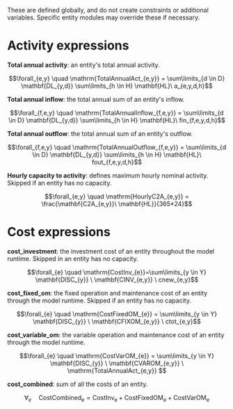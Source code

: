 These are defined globally, and do not create constraints or additional variables. Specific entity modules may override these if necessary.

# Activity expressions

**Total annual activity**: an entity's total annual activity.

$$\forall_{e,y} \quad \mathrm{TotalAnnualAct_{e,y}} = \sum\limits_{d \in D} \mathbf{DL_{y,d}} \sum\limits_{h \in H} \mathbf{HL}\ a_{e,y,d,h}$$

**Total annual inflow**: the total annual sum of an entity's inflow.

$$\forall_{f,e,y} \quad \mathrm{TotalAnnualInflow_{f,e,y}} = \sum\limits_{d \in D} \mathbf{DL_{y,d}} \sum\limits_{h \in H} \mathbf{HL}\ fin_{f,e,y,d,h}$$

**Total annual outflow**: the total annual sum of an entity's outflow.

$$\forall_{f,e,y} \quad \mathrm{TotalAnnualOutflow_{f,e,y}} = \sum\limits_{d \in D} \mathbf{DL_{y,d}} \sum\limits_{h \in H} \mathbf{HL}\ fout_{f,e,y,d,h}$$

**Hourly capacity to activity**: defines maximum hourly nominal activity. Skipped if an entity has no capacity.

$$\forall_{e,y} \quad \mathrm{HourlyC2A_{e,y}} = \frac{\mathbf{C2A_{e,y}}\ \mathbf{HL}}{365*24}$$

# Cost expressions

**cost_investment**: the investment cost of an entity throughout the model runtime. Skipped in an entity has no capacity.

$$\forall_{e} \quad \mathrm{CostInv_{e}}=\sum\limits_{y \in Y} \mathbf{DISC_{y}} \ \mathbf{CINV_{e,y}} \ cnew_{e,y}$$

**cost_fixed_om**: the fixed operation and maintenance cost of an entity through the model runtime. Skipped if an entity has no capacity.

$$\forall_{e} \quad \mathrm{CostFixedOM_{e}} = \sum\limits_{y \in Y} \mathbf{DISC_{y}} \ \mathbf{CFIXOM_{e,y}} \ ctot_{e,y}$$

**cost_variable_om**: the variable operation and maintenance cost of an entity through the model runtime.

$$\forall_{e} \quad \mathrm{CostVarOM_{e}} = \sum\limits_{y \in Y} \mathbf{DISC_{y}} \ \mathbf{CVAROM_{e,y}} \ \mathrm{TotalAnnualAct_{e,y}} $$

**cost_combined**: sum of all the costs of an entity.

$$\forall_{e} \quad \mathrm{CostCombined_{e}} = \mathrm{CostInv_{e}} + \mathrm{CostFixedOM_{e}} + \mathrm{CostVarOM_{e}}$$
